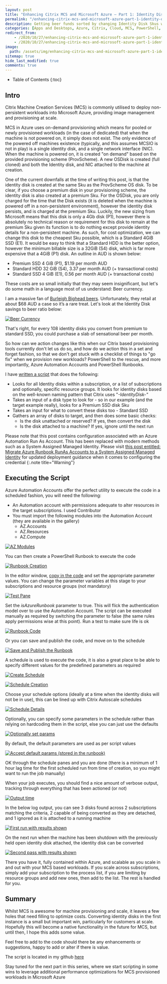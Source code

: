 ```yaml
---
layout: post
title: "Enhancing Citrix MCS and Microsoft Azure – Part 1: Identity Disk Cost Optimization"
permalink: "/enhancing-citrix-mcs-and-microsoft-azure-part-1-identity-disk-cost-optimization/"
description: Getting beer funds sorted by changing Identity Disk Skus with MCS workloads in Azure
categories: [Apps and Desktops, Azure, Citrix, Cloud, MCS, PowerShell, XenApp]
redirect_from: 
    - /2020/10/27/enhancing-citrix-mcs-and-microsoft-azure-part-1-identity-disk-cost-optimization
    - /2020/10/27/enhancing-citrix-mcs-and-microsoft-azure-part-1-identity-disk-cost-optimization/
image:
  path: /assets/img/enhancing-citrix-mcs-and-microsoft-azure-part-1-identity-disk-cost-optimization/post_default_image.jpg
sitemap: true
hide_last_modified: true
comments: true
---
```


<!--excerpt-->

-  Table of Contents
{:toc}

## Intro

Citrix Machine Creation Services (MCS) is commonly utilised to deploy non-persistent workloads into Microsoft Azure, providing image management and provisioning at scale.

MCS in Azure uses on-demand provisioning which means for pooled or newly provisioned workloads (in the case of dedicated) that when the machine is not powered on, it simply does not exist. The only evidence of the powered off machines existence (typically, and this assumes MCSIO is not in play) is a single identity disk, and a single network interface (NIC). When the machine is powered on, it is created "on demand" based on the provided provisioning scheme (ProvScheme). A new OSDisk is created (full cloned) and both the Identity disk, and NIC attached to the machine at creation.

One of the current downfalls at the time of writing this post, is that the identity disk is created at the same Sku as the ProvScheme OS disk. To be clear, if you choose a premium disk in your provisioning scheme, the identity disk is also created at a premium Sku. For the OSDisk, you are only charged for the time that the Disk exists (it is deleted when the machine is powered off in a non-persistent environment), however the identity disk persists, and is charged at the premium Sku. Luckily, the new sizing from Microsoft means that this disk is only a 4Gb disk (P1), however there is absolutely no technical reason or requirement for this disk to remain at the premium Sku given its function is to do nothing except provide identity details for a non-persistent machine. As such, for cost optimization, we can change this disk to the cheapest Sku possible, which is a Standard 4GiB SSD (E1). It would be easy to think that a Standard HDD is the better option, however the minimum billable size is a 32GiB (S4) disk, which is far more expensive that a 4GiB (P1) disk. An outline in AUD is shown below:

-  Premium SSD 4 GiB (P1), $1.19 per month AUD
-  Standard HDD 32 GiB (S4), 3.37 per month AUD (+ transactional costs)
-  Standard SSD 4 GiB (E1), 0.56 per month AUD (+ transactional costs)

These costs are so small initially that they may seem insignificant, but let's do some math in a language most of us understand: Beer currency.

I am a massive fan of [Burleigh Bighead beers](https://www.burleighbrewing.com.au/beer/#1599972778104-8bac8624-b8ce). Unfortunately, they retail at about $68 AUD a case so it’s a rare treat. Let's look at the Identity Disk savings to beer ratio below:

[![Beer Currency]({{site.baseurl}}/assets/img/enhancing-citrix-mcs-and-microsoft-azure-part-1-identity-disk-cost-optimization/BeerCurrency.png)]({{site.baseurl}}/assets/img/citrix-mcs-and-azure-ephemeral-disks/BeerCurrency.png)

That's right, for every 108 identity disks you convert from premium to standard SSD, you could purchase a slab of sensational beer per month.

So how can we action changes like this when our Citrix based provisioning tools currently don't let us do so, and how do we action this in a set and forget fashion, so that we don't get stuck with a checklist of things to "go fix" when we provision new workloads? PowerShell to the rescue, and more importantly, Azure Automation Accounts and PowerShell Runbooks.

I have [written a script](https://github.com/JamesKindon/Citrix/blob/master/Azure/ConvertIdentityDisks.ps1) that does the following:

-  Looks for all Identity disks within a subscription, or a list of subscriptions and optionally, specific resource groups. It looks for identity disks based on the well-known naming pattern that Citrix uses "_*-IdentityDisk-*"_
-  Takes an input of a disk type to look for - so in our example (and the target example really), looks for a Premium SSD disk Sku
-  Takes an input for what to convert these disks too - Standard SSD
-  Gathers an array of disks to target, and then does some basic checks:
    -  Is the disk unattached or reserved? If yes, then convert the disk
    -  Is the disk attached to a machine? If yes, ignore until the next run

Please note that this post contains configuration associated with an Azure Automation Run As Account. This has been replaced with modern methods such as a System Assigned Managed Identity. Please visit [this post entitled: Migrate Azure Runbook RunAs Accounts to a System Assigned Managed Identity](https://jkindon.com/migrate-azure-runbook-runas-to-system-assigned-managed-identity) for updated deployment guidance when it comes to configuring the credential
{:.note title="Warning"}

## Executing the Script

Azure Automation Accounts offer the perfect utility to execute the code in a scheduled fashion, you will need the following:

-  An Automation account with permissions adequate to alter resources in the target subscriptions. I used Contributor
-  You must import the following modules into the Automation Account (they are available in the gallery)
    -  AZ.Accounts
    -  AZ.Resources
    -  AZ.Compute

[![AZ Modules]({{site.baseurl}}/assets/img/enhancing-citrix-mcs-and-microsoft-azure-part-1-identity-disk-cost-optimization/AZModules.png)]({{site.baseurl}}/assets/img/enhancing-citrix-mcs-and-microsoft-azure-part-1-identity-disk-cost-optimization/AZModules.png)

You can then create a PowerShell Runbook to execute the code

[![Runbook Creation]({{site.baseurl}}/assets/img/enhancing-citrix-mcs-and-microsoft-azure-part-1-identity-disk-cost-optimization/CreateRunbook.png)]({{site.baseurl}}/assets/img/enhancing-citrix-mcs-and-microsoft-azure-part-1-identity-disk-cost-optimization/CreateRunbook.png)

In the editor window, [copy in the code](https://github.com/JamesKindon/Citrix/blob/master/Azure/ConvertIdentityDisks.ps1) and set the appropriate parameter values. You can change the parameter variables at this stage to your subscriptions and resource groups (not mandatory)

[![Test Pane]({{site.baseurl}}/assets/img/enhancing-citrix-mcs-and-microsoft-azure-part-1-identity-disk-cost-optimization/RunbookCode.png)]({{site.baseurl}}/assets/img/enhancing-citrix-mcs-and-microsoft-azure-part-1-identity-disk-cost-optimization/RunbookCode.png)

Set the _isAzureRunbook_ parameter to true. This will flick the authentication model over to use the Automation Account. The script can be executed manually as required by switching the parameter to false (the same rules apply permissions wise at this point). Run a test to make sure life is ok

[![Runbook Code]({{site.baseurl}}/assets/img/enhancing-citrix-mcs-and-microsoft-azure-part-1-identity-disk-cost-optimization/TestPane.png)]({{site.baseurl}}/assets/img/enhancing-citrix-mcs-and-microsoft-azure-part-1-identity-disk-cost-optimization/TestPane.png)

Or you can save and publish the code, and move on to the schedule

[![Save and Publish the Runbook]({{site.baseurl}}/assets/img/enhancing-citrix-mcs-and-microsoft-azure-part-1-identity-disk-cost-optimization/PublishRunbook.png)]({{site.baseurl}}/assets/img/enhancing-citrix-mcs-and-microsoft-azure-part-1-identity-disk-cost-optimization/PublishRunbook.png)

A schedule is used to execute the code, it is also a great place to be able to specify different values for the predefined parameters as required

[![Create Schedule]({{site.baseurl}}/assets/img/enhancing-citrix-mcs-and-microsoft-azure-part-1-identity-disk-cost-optimization/CreateSchedule1.png)]({{site.baseurl}}/assets/img/enhancing-citrix-mcs-and-microsoft-azure-part-1-identity-disk-cost-optimization/CreateSchedule1.png)

[![Schedule Creation]({{site.baseurl}}/assets/img/enhancing-citrix-mcs-and-microsoft-azure-part-1-identity-disk-cost-optimization/CreateSchedule2.png)]({{site.baseurl}}/assets/img/enhancing-citrix-mcs-and-microsoft-azure-part-1-identity-disk-cost-optimization/CreateSchedule2.png)

Choose your schedule options (ideally at a time when the identity disks will not be in use), this can be lined up with Citrix Autoscale schedules

[![Schedule Details]({{site.baseurl}}/assets/img/enhancing-citrix-mcs-and-microsoft-azure-part-1-identity-disk-cost-optimization/ScheduleOptions.png)]({{site.baseurl}}/assets/img/enhancing-citrix-mcs-and-microsoft-azure-part-1-identity-disk-cost-optimization/ScheduleOptions.png)

Optionally, you can specify some parameters in the schedule rather than relying on hardcoding them in the script, else you can just use the defaults

[![Optionally set params]({{site.baseurl}}/assets/img/enhancing-citrix-mcs-and-microsoft-azure-part-1-identity-disk-cost-optimization/ScheduleParams.png)]({{site.baseurl}}/assets/img/enhancing-citrix-mcs-and-microsoft-azure-part-1-identity-disk-cost-optimization/ScheduleParams.png)

By default, the default parameters are used as per script values

[![Accept default params (stored in the runbook)]({{site.baseurl}}/assets/img/enhancing-citrix-mcs-and-microsoft-azure-part-1-identity-disk-cost-optimization/ScheduleParamsDefault.png)]({{site.baseurl}}/assets/img/enhancing-citrix-mcs-and-microsoft-azure-part-1-identity-disk-cost-optimization/ScheduleParamsDefault.png)

OK through the schedule panes and you are done (there is a minimum of 1 hour lag time for the first scheduled run from time of creation, so you might want to run the job manually)

When your job executes, you should find a nice amount of verbose output, tracking through everything that has been actioned (or not)

[![Output time]({{site.baseurl}}/assets/img/enhancing-citrix-mcs-and-microsoft-azure-part-1-identity-disk-cost-optimization/Output1.png)]({{site.baseurl}}/assets/img/enhancing-citrix-mcs-and-microsoft-azure-part-1-identity-disk-cost-optimization/Output1.png)

In the below log output, you can see 3 disks found across 2 subscriptions matching the criteria, 2 capable of being converted as they are detached, and 1 ignored as it is attached to a running machine

[![First run with results shown]({{site.baseurl}}/assets/img/enhancing-citrix-mcs-and-microsoft-azure-part-1-identity-disk-cost-optimization/Image1.png)]({{site.baseurl}}/assets/img/enhancing-citrix-mcs-and-microsoft-azure-part-1-identity-disk-cost-optimization/Image1.png)

On the next run when the machine has been shutdown with the previously held open identity disk attached, the identity disk can be converted

[![Second pass with results shown]({{site.baseurl}}/assets/img/enhancing-citrix-mcs-and-microsoft-azure-part-1-identity-disk-cost-optimization/Image2.png)]({{site.baseurl}}/assets/img/enhancing-citrix-mcs-and-microsoft-azure-part-1-identity-disk-cost-optimization/Image2.png)

There you have it, fully contained within Azure, and scalable as you scale in and out with your MCS based workloads. If you scale across subscriptions, simply add your subscription to the process list, if you are limiting by resource groups and add new ones, then add to the list. The rest is handled for you.

## Summary

Whilst MCS is awesome for machine provisioning and scale, it leaves a few holes that need filling to optimize costs. Converting identity disks in the first instance is a small but important win, particularly for customers at scale. Hopefully this will become a native functionality in the future for MCS, but until then, I hope this adds some value.

Feel free to add to the code should there be any enhancements or suggestions, happy to add or alter if there is value.

The script is located in my github [here](https://github.com/JamesKindon/Citrix/blob/master/Azure/ConvertIdentityDisks.ps1)

Stay tuned for the next part in this series, where we start scripting in some wins to leverage additional performance optimizations for MCS provisioned workloads in Microsoft Azure